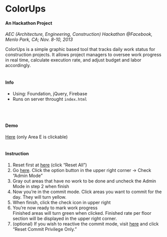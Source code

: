 ColorUps
=========
#### An Hackathon Project

*AEC (Architecture, Engineering, Construction) Hackathon @Facebook, Menlo Park, CA; Nov. 8-10, 2013*

ColorUps is a simple graphic based tool that tracks daily work status for construction projects. It allows project managers to oversee work progress in real time, calculate execution rate, and adjust budget and labor accordingly.
<br>
<br>

#### Info  
- Using: Foundation, jQuery, Firebase
- Runs on server throught ```index.html```
<br>
<br>

#### Demo
[Here](http://www.cywork.net/aechack/index.html) (only Area E is clickable)
<br>
<br>

#### Instruction
1. Reset first at [here](http://www.cywork.net/aechack/reset.html) (click “Reset All”)
2. Go [here](http://www.cywork.net/aechack/L1E.html). Click the option button in the upper right corner -> Check “Admin Mode”
3. Gray out areas that have no work to be done and uncheck the Admin Mode in step 2 when finish
4. Now you’re in the commit mode. Click areas you want to commit for the day. They will turn yellow.
5. When finish, click the check icon in upper right
6. You’re now ready to mark work progress  
   Finished areas will turn green when clicked. Finished rate per floor section will be displayed in the upper right corner.
7. (optional) If you wish to reactive the commit mode, visit [here](http://www.cywork.net/aechack/reset.html) and click “Reset Commit Privilege Only.”
